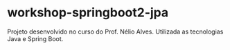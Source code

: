 # workshop-springboot2-jpa
Projeto desenvolvido no curso do Prof. Nélio Alves. Utilizada as tecnologias Java e Spring Boot.
